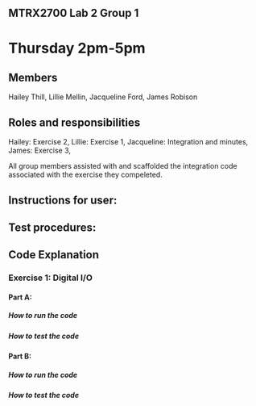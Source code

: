 ## MTRX2700 Lab 2 Group 1
# Thursday 2pm-5pm

## Members
Hailey Thill,
Lillie Mellin,
Jacqueline Ford,
James Robison

## Roles and responsibilities
Hailey: Exercise 2,
Lillie: Exercise 1,
Jacqueline: Integration and minutes,
James: Exercise 3,

All group members assisted with and scaffolded the integration code associated with the exercise they compeleted. 

## Instructions for user:

## Test procedures:


## Code Explanation
### Exercise 1: Digital I/O  

#### 	Part A:
##### 	How to run the code 

##### How to test the code 

#### 	Part B:
##### 	How to run the code 

##### How to test the code 
